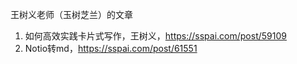 王树义老师（玉树芝兰）的文章
1. 如何高效实践卡片式写作，王树义，https://sspai.com/post/59109
2. Notio转md，https://sspai.com/post/61551